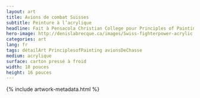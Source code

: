 ```yaml
---
layout: art
title: Avions de combat Suisses
subtitle: Peinture à l’acrylique
headline: Fait à Pensacola Christian College pour Principles of Painting
hero-image: http://denislabrecque.ca/images/Swiss-fighterpower-acrylic.jpg
categories: art
lang: fr
tags: détailArt PrinciplesofPainting avionsDeChasse
medium: acrylique
surface: carton pressé à froid
width: 18 pouces
height: 16 pouces
---
```

{% include artwork-metadata.html %}
